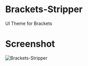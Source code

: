 # Brackets-Stripper
UI Theme for Brackets

Screenshot
===============
![Brackets-Stripper](http://s12.postimg.org/tpovj7j1p/stripper_ui.png)
